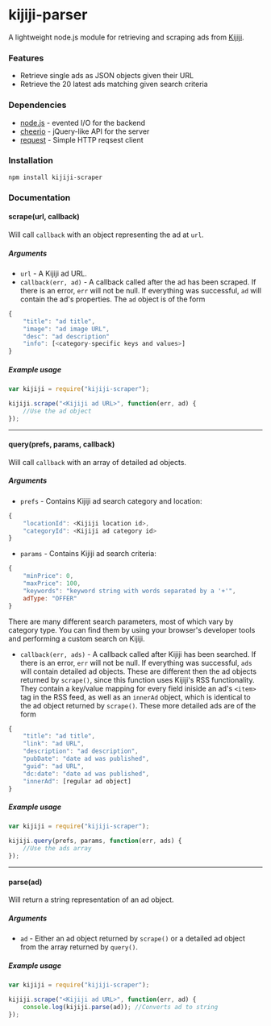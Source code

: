 # kijiji-parser
A lightweight node.js module for retrieving and scraping ads from [Kijiji](http://www.kijiji.ca).


### Features
* Retrieve single ads as JSON objects given their URL
* Retrieve the 20 latest ads matching given search criteria

### Dependencies
* [node.js](http://github.com/joyent/node) - evented I/O for the backend
* [cheerio](http://www.github.com/cheeriojs/cheerio) - jQuery-like API for the server
* [request](http://github.com/request/request) - Simple HTTP reqsest client

### Installation
`npm install kijiji-scraper`

### Documentation

#### scrape(url, callback)
Will call `callback` with an object representing the ad at `url`.
##### Arguments
* `url` - A Kijiji ad URL.
* `callback(err, ad)` - A callback called after the ad has been scraped. If there is an error, `err` will not be null. If everything was successful, `ad` will contain the ad's properties. The `ad` object is of the form
```js
{
    "title": "ad title",
    "image": "ad image URL",
    "desc": "ad description"
    "info": [<category-specific keys and values>]
}
```

##### Example usage
```js
var kijiji = require("kijiji-scraper");

kijiji.scrape("<Kijiji ad URL>", function(err, ad) {
    //Use the ad object
});
```
---
#### query(prefs, params, callback)
Will call `callback` with an array of detailed ad objects.
##### Arguments
* `prefs` - Contains Kijiji ad search category and location:
```js
{
    "locationId": <Kijiji location id>,
    "categoryId": <Kijiji ad category id>
}
```
* `params` - Contains Kijiji ad search criteria:
```js
{
    "minPrice": 0,
    "maxPrice": 100,
    "keywords": "keyword string with words separated by a '+'",
    adType: "OFFER"
}
```
 
 There are many different search parameters, most of which vary by category type. You can find them by using your browser's developer tools and performing a custom search on Kijiji.
* `callback(err, ads)` - A callback called after Kijiji has been searched. If there is an error, `err` will not be null. If everything was successful, `ads` will contain detailed ad objects. These are different then the ad objects returned by `scrape()`, since this function uses Kijiji's RSS functionality. They contain a key/value mapping for every field iniside an ad's `<item>` tag in the RSS feed, as well as an `innerAd` object, which is identical to the ad object returned by `scrape()`. These more detailed ads are of the form
```js
{
    "title": "ad title",
    "link": "ad URL",
    "description": "ad description",
    "pubDate": "date ad was published",
    "guid": "ad URL",
    "dc:date": "date ad was published",
    "innerAd": [regular ad object]
}
```

##### Example usage
```js
var kijiji = require("kijiji-scraper");

kijiji.query(prefs, params, function(err, ads) {
    //Use the ads array
});
```
---
#### parse(ad)
Will return a string representation of an ad object.
##### Arguments
* `ad` - Either an ad object returned by `scrape()` or a detailed ad object from the array returned by `query()`.

##### Example usage
```js
var kijiji = require("kijiji-scraper");

kijiji.scrape("<Kijiji ad URL>", function(err, ad) {
    console.log(kijiji.parse(ad)); //Converts ad to string
});
```
